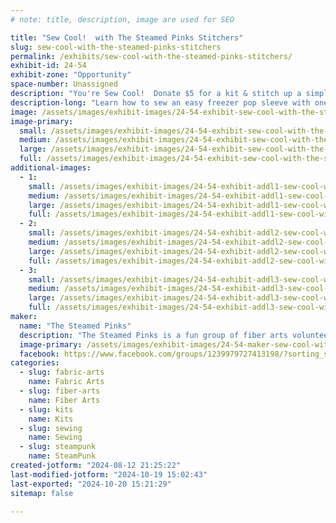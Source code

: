 ```yaml
---
# note: title, description, image are used for SEO

title: "Sew Cool!  with The Steamed Pinks Stitchers"
slug: sew-cool-with-the-steamed-pinks-stitchers
permalink: /exhibits/sew-cool-with-the-steamed-pinks-stitchers/
exhibit-id: 24-54
exhibit-zone: "Opportunity"
space-number: Unassigned
description: "You're Sew Cool!  Donate $5 for a kit & stitch up a simple sleeve for your FREE Freezer-Pop* today!"
description-long: "Learn how to sew an easy freezer pop sleeve with one of our cool kits (a $5 donation for your choice of designs) - and then enjoy a FREE freezer pop to celebrate your stitching skills!   "
image: /assets/images/exhibit-images/24-54-exhibit-sew-cool-with-the-steamed-pinks-stitchers-freezer-pop-sleeves-large.jpg
image-primary: 
  small: /assets/images/exhibit-images/24-54-exhibit-sew-cool-with-the-steamed-pinks-stitchers-freezer-pop-sleeves-small.jpg
  medium: /assets/images/exhibit-images/24-54-exhibit-sew-cool-with-the-steamed-pinks-stitchers-freezer-pop-sleeves-medium.jpg
  large: /assets/images/exhibit-images/24-54-exhibit-sew-cool-with-the-steamed-pinks-stitchers-freezer-pop-sleeves-large.jpg
  full: /assets/images/exhibit-images/24-54-exhibit-sew-cool-with-the-steamed-pinks-stitchers-freezer-pop-sleeves-full.jpg
additional-images: 
  - 1:
    small: /assets/images/exhibit-images/24-54-exhibit-addl1-sew-cool-with-the-steamed-pinks-stitchers-decorative-stitches-on-display-small.jpg
    medium: /assets/images/exhibit-images/24-54-exhibit-addl1-sew-cool-with-the-steamed-pinks-stitchers-decorative-stitches-on-display-medium.jpg
    large: /assets/images/exhibit-images/24-54-exhibit-addl1-sew-cool-with-the-steamed-pinks-stitchers-decorative-stitches-on-display-large.jpg
    full: /assets/images/exhibit-images/24-54-exhibit-addl1-sew-cool-with-the-steamed-pinks-stitchers-decorative-stitches-on-display-full.jpg
  - 2:
    small: /assets/images/exhibit-images/24-54-exhibit-addl2-sew-cool-with-the-steamed-pinks-stitchers-mentoring-while-sewing-small.jpg
    medium: /assets/images/exhibit-images/24-54-exhibit-addl2-sew-cool-with-the-steamed-pinks-stitchers-mentoring-while-sewing-medium.jpg
    large: /assets/images/exhibit-images/24-54-exhibit-addl2-sew-cool-with-the-steamed-pinks-stitchers-mentoring-while-sewing-large.jpg
    full: /assets/images/exhibit-images/24-54-exhibit-addl2-sew-cool-with-the-steamed-pinks-stitchers-mentoring-while-sewing-full.jpg
  - 3:
    small: /assets/images/exhibit-images/24-54-exhibit-addl3-sew-cool-with-the-steamed-pinks-stitchers-sewing-class-cover-photo-small.jpg
    medium: /assets/images/exhibit-images/24-54-exhibit-addl3-sew-cool-with-the-steamed-pinks-stitchers-sewing-class-cover-photo-medium.jpg
    large: /assets/images/exhibit-images/24-54-exhibit-addl3-sew-cool-with-the-steamed-pinks-stitchers-sewing-class-cover-photo-large.jpg
    full: /assets/images/exhibit-images/24-54-exhibit-addl3-sew-cool-with-the-steamed-pinks-stitchers-sewing-class-cover-photo-full.jpg
maker: 
  name: "The Steamed Pinks"
  description: "The Steamed Pinks is a fun group of fiber arts volunteers, good friends, and fun folks that currently meet up at FamiLAB Makerspace in Longwood, FL - on Wednesday Afternoons from 1:30-4:00 pm.  We work on easy sewing, serging, crocheting, loom & machine knitting, weaving, braiding, knotting, and felting projects to give, share, or sell.  We enjoy laughing and socializing while we work, and we pride ourselves on inspiring one another to try new skills and make cool new mistakes together!  100% of the proceeds from the Steamed Pinks' mentoring & fundraising auxiliary efforts go to support Fiber Arts Related Education, Makerships, Community Outreach Craft-Kit-Packing, Supplies, Tools, and Equipment/Maintenance; through our ongoing collaborations with FamiLAB.org and Helpertuntiy.org.  "
  image-primary: /assets/images/exhibit-images/24-54-maker-sew-cool-with-the-steamed-pinks-stitchers-steamed-pinks-flamingo-medium.jpg
  facebook: https://www.facebook.com/groups/1239979727413198/?sorting_setting=CHRONOLOGICAL
categories: 
  - slug: fabric-arts
    name: Fabric Arts
  - slug: fiber-arts
    name: Fiber Arts
  - slug: kits
    name: Kits
  - slug: sewing
    name: Sewing
  - slug: steampunk
    name: SteamPunk
created-jotform: "2024-08-12 21:25:22"
last-modified-jotform: "2024-10-19 15:02:43"
last-exported: "2024-10-20 15:21:29"
sitemap: false

---
```

